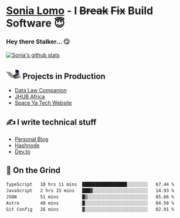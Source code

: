 # [Sonia Lomo](https://sonylomo.github.io/) - I ~~Break~~ ~~Fix~~ Build Software 😇
### Hey there Stalker... 😏 

<a href="https://github.com/sonylomo/github-readme-stats">
  <img align="center" src="https://media.giphy.com/media/lU05nFSW6Y2A/giphy.gif" alt="Sonia's github stats" />
</a>

## <img src="assets/devcat.gif" width="40"> Projects in Production
- [Data Law Companion](https://datalawcompanion.org/)
- [JHUB Africa](https://jhubafrica.com/)
- [Space Ya Tech Website](https://www.spaceyatech.com/)

## ✍️ I write technical stuff
- [Personal Blog](https://sonylomo-github-io.vercel.app/blog)
- [Hashnode](https://sonylomo.hashnode.dev/)
- [Dev.to](https://dev.to/sonylomo)

## 🤡 On the Grind
<!--START_SECTION:waka-->

```txt
TypeScript   10 hrs 11 mins  █████████████████░░░░░░░░   67.44 %
JavaScript   2 hrs 15 mins   ███▓░░░░░░░░░░░░░░░░░░░░░   14.93 %
JSON         51 mins         █▒░░░░░░░░░░░░░░░░░░░░░░░   05.66 %
Astro        40 mins         █░░░░░░░░░░░░░░░░░░░░░░░░   04.50 %
Git Config   26 mins         ▓░░░░░░░░░░░░░░░░░░░░░░░░   02.91 %
```

<!--END_SECTION:waka-->
